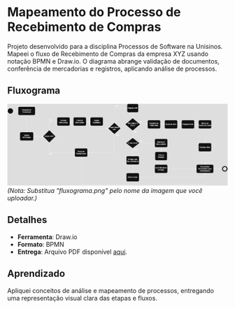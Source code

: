 # Mapeamento do Processo de Recebimento de Compras

Projeto desenvolvido para a disciplina Processos de Software na Unisinos. Mapeei o fluxo de Recebimento de Compras da empresa XYZ usando notação BPMN e Draw.io. O diagrama abrange validação de documentos, conferência de mercadorias e registros, aplicando análise de processos.

## Fluxograma
![Fluxograma do Processo de Recebimento de Compras](fluxograma.png)
*(Nota: Substitua "fluxograma.png" pelo nome da imagem que você uploadar.)*

## Detalhes
- **Ferramenta**: Draw.io
- **Formato**: BPMN
- **Entrega**: Arquivo PDF disponível [aqui](ENTREGUE_VERSAO_FINAL_desafio_processos_software_thiago-ap-da-silva-rodrigues-turma-061283_20251_03.drawio.pdf).

## Aprendizado
Apliquei conceitos de análise e mapeamento de processos, entregando uma representação visual clara das etapas e fluxos.
